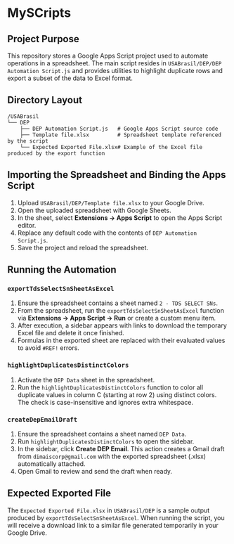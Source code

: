 # MySCripts

## Project Purpose

This repository stores a Google Apps Script project used to automate operations in a spreadsheet. The main script resides in `USABrasil/DEP/DEP Automation Script.js` and provides utilities to highlight duplicate rows and export a subset of the data to Excel format.

## Directory Layout

```
/USABrasil
└── DEP
    ├── DEP Automation Script.js   # Google Apps Script source code
    ├── Template file.xlsx         # Spreadsheet template referenced by the script
    └── Expected Exported File.xlsx# Example of the Excel file produced by the export function
```

## Importing the Spreadsheet and Binding the Apps Script

1. Upload `USABrasil/DEP/Template file.xlsx` to your Google Drive.
2. Open the uploaded spreadsheet with Google Sheets.
3. In the sheet, select **Extensions → Apps Script** to open the Apps Script editor.
4. Replace any default code with the contents of `DEP Automation Script.js`.
5. Save the project and reload the spreadsheet.

## Running the Automation

### `exportTdsSelectSnSheetAsExcel`

1. Ensure the spreadsheet contains a sheet named `2 - TDS SELECT SNs`.
2. From the spreadsheet, run the `exportTdsSelectSnSheetAsExcel` function via **Extensions → Apps Script → Run** or create a custom menu item.
3. After execution, a sidebar appears with links to download the temporary Excel file and delete it once finished.
4. Formulas in the exported sheet are replaced with their evaluated values to avoid `#REF!` errors.

### `highlightDuplicatesDistinctColors`

1. Activate the `DEP Data` sheet in the spreadsheet.
2. Run the `highlightDuplicatesDistinctColors` function to color all duplicate values in column C (starting at row 2) using distinct colors. The check is case-insensitive and ignores extra whitespace.

### `createDepEmailDraft`

1. Ensure the spreadsheet contains a sheet named `DEP Data`.
2. Run `highlightDuplicatesDistinctColors` to open the sidebar.
3. In the sidebar, click **Create DEP Email**. This action creates a Gmail draft
   from `dimaiscorp@gmail.com` with the exported spreadsheet (.xlsx) automatically
   attached.
4. Open Gmail to review and send the draft when ready.

## Expected Exported File

The `Expected Exported File.xlsx` in `USABrasil/DEP` is a sample output produced by `exportTdsSelectSnSheetAsExcel`. When running the script, you will receive a download link to a similar file generated temporarily in your Google Drive.
